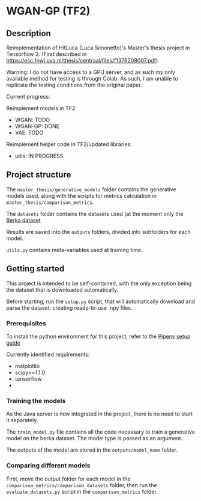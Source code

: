 # WGAN-GP (TF2)

## Description
Reimplementation of HitLuca (Luca Simonetto)'s Master's thesis project in Tensorflow 2. (First described in https://esc.fnwi.uva.nl/thesis/centraal/files/f1376208007.pdf)

Warning: I do not have access to a GPU server, and as such my only available method for testing is through Colab. As such, I am unable to replicate the testing conditions from the original paper.

Current progress:

Reimplement models in TF2:
 - WGAN: TODO
 - WGAN-GP: DONE
 - VAE: TODO
  
Reimplement helper code in TF2/updated libraries:
 - utils: IN PROGRESS

## Project structure

The ```master_thesis/generative_models``` folder contains the generative models used, along with the scripts for metrics calculation in ```master_thesis/comparison_metrics```.

The ```datasets``` folder contains the datasets used (at the moment only the [Berka dataset](https://sorry.vse.cz/~berka/challenge/pkdd1999/berka.htm)


Results are saved into the ```outputs``` folders, divided into subfolders for each model.

```utils.py``` contains meta-variables used at training time.

## Getting started
This project is intended to be self-contained, with the only exception being the dataset that is downloaded automatically.

Before starting, run the ```setup.py``` script, that will automatically download and parse the dataset, creating ready-to-use .npy files.


### Prerequisites
To install the python environment for this project, refer to the [Pipenv setup guide](https://pipenv.readthedocs.io/en/latest/basics/)

Currently identified requirements:

 - matplotlib
 - scipy==1.1.0
 - tensorflow
 - 

### Training the models
As the Java server is now integrated in the project, there is no need to start it separately.

The ```train_model.py``` file contains all the code necessary to train a generative model on the berka dataset. The model type is passed as an argument.

The outputs of the model are stored in the ```outputs/model_name``` folder.

### Comparing different models
First, move the output folder for each model in the ```comparison_metrics/comparison_datasets``` folder, then run the ```evaluate_datasets.py``` script in the ```comparison_metrics``` folder.
